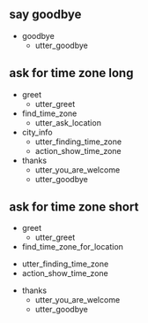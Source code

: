 ## say goodbye
* goodbye
  - utter_goodbye

## ask for time zone long
* greet
  - utter_greet
* find_time_zone
  - utter_ask_location
* city_info
  - utter_finding_time_zone
  - action_show_time_zone
* thanks
  - utter_you_are_welcome
  - utter_goodbye

## ask for time zone short
* greet
  - utter_greet
* find_time_zone_for_location
 - utter_finding_time_zone
 - action_show_time_zone
* thanks
  - utter_you_are_welcome
  - utter_goodbye
